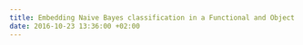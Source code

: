 ```yaml
---
title: Embedding Naive Bayes classification in a Functional and Object Oriented
date: 2016-10-23 13:36:00 +02:00
---
```


